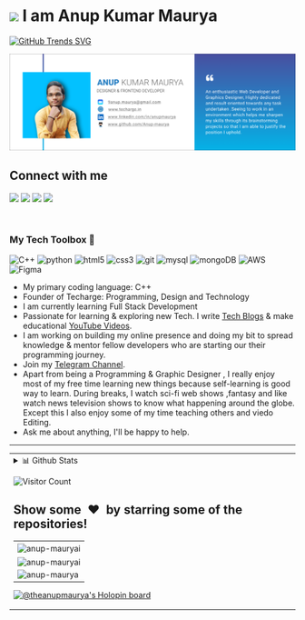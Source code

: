 # <img src="https://c.tenor.com/8B7z14WiY00AAAAi/panda-hi.gif" width="50px"> I am Anup Kumar Maurya

[![GitHub Trends SVG](https://api.githubtrends.io/user/svg/anup-maurya/langs)](https://githubtrends.io)


![alt text](https://github.com/Anup-maurya/Anup-maurya/blob/main/cover2.png) 


## Connect with me
[<img height="30" src="https://img.shields.io/badge/website-%231DA1F2.svg?&style=for-the-badge&logo=Google-chrome&logoColor=white" />][website]
[<img height="30" src="https://img.shields.io/badge/twitter-%231DA1F2.svg?&style=for-the-badge&logo=twitter&logoColor=white" />][twitter]
[<img height="30" src = "https://img.shields.io/badge/Youtube-%23E4405F.svg?&style=for-the-badge&logo=Youtube&logoColor=white">][Youtube] 
[<img height="30" src="https://img.shields.io/badge/linkedin-blue.svg?&style=for-the-badge&logo=linkedin&logoColor=white" />][LinkedIn]

<br>

### My Tech Toolbox 🧰

<p align="left">
 <img src="https://i.pinimg.com/originals/99/f8/87/99f887833c475448723d3c9ac16c179b.png" alt="C++" width="40" height="40"/> 
<img src="https://cdn3.iconfinder.com/data/icons/logos-and-brands-adobe/512/267_Python-512.png" alt="python" width="40" height="40"/> 
<img src="https://upload.wikimedia.org/wikipedia/commons/thumb/6/61/HTML5_logo_and_wordmark.svg/512px-HTML5_logo_and_wordmark.svg.png" alt="html5" height="40"/> 
<img src="https://upload.wikimedia.org/wikipedia/commons/thumb/d/d5/CSS3_logo_and_wordmark.svg/1200px-CSS3_logo_and_wordmark.svg.png" alt="css3" height="40"/> 
<img src="https://www.vectorlogo.zone/logos/git-scm/git-scm-icon.svg" alt="git" width="40" height="40"/> 
<img src="https://i.pinimg.com/originals/50/f1/58/50f1582a95bdac10f1c3fa295c8b947b.png" alt="mysql" width="40" height="40"/>  
<img src="https://cdn.icon-icons.com/icons2/2415/PNG/512/mongodb_original_wordmark_logo_icon_146425.png" alt="mongoDB" width="40" height="40"/>
<img src="https://www.citynews1130.com/wp-content/blogs.dir/sites/9/2018/11/26/aws.png" alt="AWS" width="40" height="40"/>
<img src="https://cdn-images-1.medium.com/max/1200/1*DG5eBssbHsAyh_RtTRz8mQ@2x.png" alt="Figma" width="40" height="40"/>
</p>

 

* My primary coding language: C++
* Founder of Techarge: Programming, Design and Technology
* I am currently learning Full Stack Development
* Passionate for learning & exploring new Tech. I write [Tech Blogs](https://techarge.in/) & make educational [YouTube Videos](https://www.youtube.com/channel/UCZ_PF5zujFtMkGk6IVwJX8g).
* I am working on building my online presence and doing my bit to spread knowledge & mentor fellow developers who are starting our their programming journey.
* Join my [Telegram Channel](https://t.me/techarge).
* Apart from being a Programming & Graphic Designer , I really enjoy most of my free time learning new things because self-learning is good way to learn. During breaks, I watch sci-fi web shows ,fantasy and like watch news television shows to know what happening around the globe. Except this I also enjoy some of my time teaching others and viedo Editing.
* Ask me about anything, I'll be happy to help.
<!-- -->
<!--* I'm looking to collaborate on Open source project-->

---

<table><tr><td valign="top" width="50%">

 <details>
<summary>📊 Github Stats</summary>

<!--
https://github.community/t/support-theme-context-for-images-in-light-vs-dark-mode/147981/84
-->
<a href="https://github.com/Anup-maurya/github-stats">
<img src="https://github.com/Anup-maurya/github-stats/blob/master/generated/overview.svg#gh-dark-mode-only" />
<img src="https://github.com/Anup-maurya/github-stats/blob/master/generated/languages.svg#gh-dark-mode-only" />
<img src="https://github.com/Anup-maurya/github-stats/blob/master/generated/overview.svg#gh-light-mode-only" />
<img src="https://github.com/Anup-maurya/github-stats/blob/master/generated/languages.svg#gh-light-mode-only" />
</a>


</details>


 ![Visitor Count](https://profile-counter.glitch.me/{anup-maurya}/count.svg)

[website]: https://techarge.in
[twitter]: https://twitter.com/AnupKum77071928
[youtube]: https://www.youtube.com/channel/UCZ_PF5zujFtMkGk6IVwJX8g
[gmail]: https://9anup.maurya@gmail.com
[linkedin]: https://www.linkedin.com/in/anupmaurya

<h2>Show some &nbsp;❤️&nbsp; by starring some of the repositories!</h2>
 
 


<table>
  <tr>
    <td><img align="center" src="https://github-readme-stats.vercel.app/api?username=Anup-maurya&show_icons=true&theme=dark&include_all_commits=true&hide=issues"  alt="anup-mauryai" /></td>
   </td>
  </tr>
  <tr>
  <td>
  <img align="center" src="https://github-readme-streak-stats.herokuapp.com/?user=anup-maurya&theme=dark" alt="anup-mauryai" />
  </td>
  
  </tr>
   <tr>
  <td><img src="https://github-readme-stats.vercel.app/api/top-langs?username=anup-maurya&show_icons=true&theme=dark&locale=en&layout=compact" alt="anup-maurya" />
  </tr>
</table>


[![@theanupmaurya's Holopin board](https://holopin.me/theanupmaurya)](https://holopin.io/@theanupmaurya)


